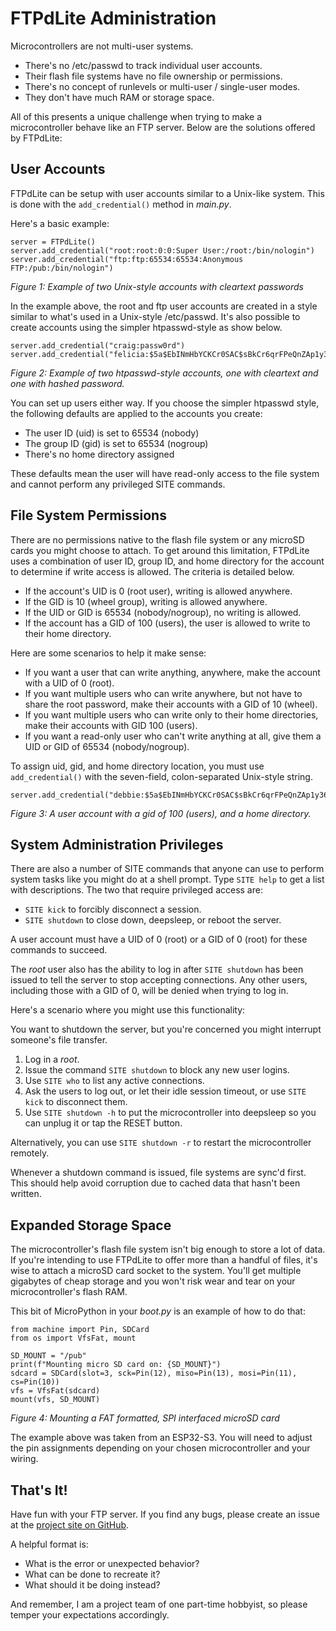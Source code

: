 # FTPdLite Administration
Microcontrollers are not multi-user systems.
* There's no /etc/passwd to track individual user accounts.
* Their flash file systems have no file ownership or permissions.
* There's no concept of runlevels or multi-user / single-user modes.
* They don't have much RAM or storage space.

All of this presents a unique challenge when trying to make a microcontroller behave like an FTP server. Below are the solutions offered by FTPdLite:

## User Accounts
FTPdLite can be setup with user accounts similar to a Unix-like system. This is done with the `add_credential()` method in _main.py_.

Here's a basic example:

```
server = FTPdLite()
server.add_credential("root:root:0:0:Super User:/root:/bin/nologin")
server.add_credential("ftp:ftp:65534:65534:Anonymous FTP:/pub:/bin/nologin")
```
_Figure 1: Example of two Unix-style accounts with cleartext passwords_

In the example above, the root and ftp user accounts are created in a style similar to what's used in a Unix-style /etc/passwd. It's also possible to create accounts using the simpler htpasswd-style as show below.

```
server.add_credential("craig:passw0rd")
server.add_credential("felicia:$5a$EbINmHbYCKCr0SAC$sBkCr6qrFPeQnZAp1y36lSrYieKghtbS1QTfGI5qkYM=")
```
_Figure 2: Example of two htpasswd-style accounts, one with cleartext and one with hashed password._

You can set up users either way. If you choose the simpler htpasswd style, the following defaults are applied to the accounts you create:
* The user ID (uid) is set to 65534 (nobody)
* The group ID (gid) is set to 65534 (nogroup)
* There's no home directory assigned

These defaults mean the user will have read-only access to the file system and cannot perform any privileged SITE commands.

## File System Permissions
There are no permissions native to the flash file system or any microSD cards you might choose to attach. To get around this limitation, FTPdLite uses a combination of user ID, group ID, and home directory for the account to determine if write access is allowed. The criteria is detailed below.
* If the account's UID is 0 (root user), writing is allowed anywhere.
* If the GID is 10 (wheel group), writing is allowed anywhere.
* If the UID or GID is 65534 (nobody/nogroup), no writing is allowed.
* If the account has a GID of 100 (users), the user is allowed to write to their home directory.

Here are some scenarios to help it make sense:
* If you want a user that can write anything, anywhere, make the account with a UID of 0 (root).
* If you want multiple users who can write anywhere, but not have to share the root password, make their accounts with a GID of 10 (wheel).
* If you want multiple users who can write only to their home directories, make their accounts with GID 100 (users).
* If you want a read-only user who can't write anything at all, give them a UID or GID of 65534 (nobody/nogroup).

To assign uid, gid, and home directory location, you must use `add_credential()` with the seven-field, colon-separated Unix-style string.

```
server.add_credential("debbie:$5a$EbINmHbYCKCr0SAC$sBkCr6qrFPeQnZAp1y36lSrYieKghtbS1QTfGI5qkYM=:1001:100:/home/debbie:/bin/nologin")
```
_Figure 3: A user account with a gid of 100 (users), and a home directory._

## System Administration Privileges
There are also a number of SITE commands that anyone can use to perform system tasks like you might do at a shell prompt. Type `SITE help` to get a list with descriptions. The two that require privileged access are:
* `SITE kick` to forcibly disconnect a session.
* `SITE shutdown` to close down, deepsleep, or reboot the server.

A user account must have a UID of 0 (root) or a GID of 0 (root) for these commands to succeed.

The _root_ user also has the ability to log in after `SITE shutdown` has been issued to tell the server to stop accepting connections. Any other users, including those with a GID of 0, will be denied when trying to log in.

Here's a scenario where you might use this functionality:

You want to shutdown the server, but you're concerned you might interrupt someone's file transfer.
1. Log in a _root_.
2. Issue the command `SITE shutdown` to block any new user logins.
3. Use `SITE who` to list any active connections.
4. Ask the users to log out, or let their idle session timeout, or use `SITE kick` to disconnect them.
5. Use `SITE shutdown -h` to put the microcontroller into deepsleep so you can unplug it or tap the RESET button.

Alternatively, you can use `SITE shutdown -r` to restart the microcontroller remotely.

Whenever a shutdown command is issued, file systems are sync'd first. This should help avoid corruption due to cached data that hasn't been written.

## Expanded Storage Space
The microcontroller's flash file system isn't big enough to store a lot of data. If you're intending to use FTPdLite to offer more than a handful of files, it's wise to attach a microSD card socket to the system. You'll get multiple gigabytes of cheap storage and you won't risk wear and tear on your microcontroller's flash RAM.

This bit of MicroPython in your _boot.py_ is an example of how to do that:
```
from machine import Pin, SDCard
from os import VfsFat, mount

SD_MOUNT = "/pub"
print(f"Mounting micro SD card on: {SD_MOUNT}")
sdcard = SDCard(slot=3, sck=Pin(12), miso=Pin(13), mosi=Pin(11), cs=Pin(10))
vfs = VfsFat(sdcard)
mount(vfs, SD_MOUNT)
```
_Figure 4: Mounting a FAT formatted, SPI interfaced microSD card_

The example above was taken from an ESP32-S3. You will need to adjust the pin assignments depending on your chosen microcontroller and your wiring.

## That's It!
Have fun with your FTP server. If you find any bugs, please create an issue at the [project site on GitHub](https://github.com/DavesCodeMusings/ftpdlite).

A helpful format is:
* What is the error or unexpected behavior?
* What can be done to recreate it?
* What should it be doing instead?

And remember, I am a project team of one part-time hobbyist, so please temper your expectations accordingly.
